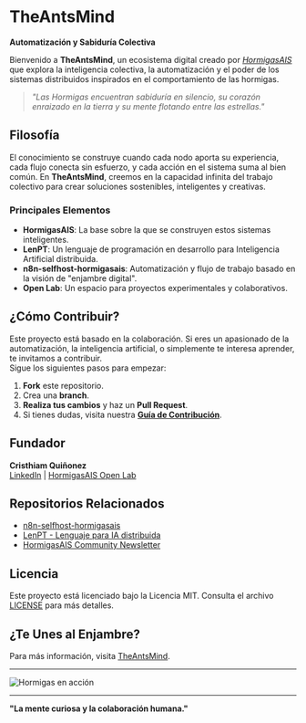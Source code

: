 # TheAntsMind  
**Automatización y Sabiduría Colectiva**

Bienvenido a **TheAntsMind**, un ecosistema digital creado por *[HormigasAIS](https://github.com/HormigasAIS-ux)* que explora la inteligencia colectiva, la automatización y el poder de los sistemas distribuidos inspirados en el comportamiento de las hormigas.

> *"Las Hormigas encuentran sabiduría en silencio, su corazón enraizado en la tierra y su mente flotando entre las estrellas."*

## Filosofía  
El conocimiento se construye cuando cada nodo aporta su experiencia, cada flujo conecta sin esfuerzo, y cada acción en el sistema suma al bien común. En **TheAntsMind**, creemos en la capacidad infinita del trabajo colectivo para crear soluciones sostenibles, inteligentes y creativas.

### Principales Elementos  
- **HormigasAIS**: La base sobre la que se construyen estos sistemas inteligentes.  
- **LenPT**: Un lenguaje de programación en desarrollo para Inteligencia Artificial distribuida.  
- **n8n-selfhost-hormigasais**: Automatización y flujo de trabajo basado en la visión de "enjambre digital".  
- **Open Lab**: Un espacio para proyectos experimentales y colaborativos.

## ¿Cómo Contribuir?  
Este proyecto está basado en la colaboración. Si eres un apasionado de la automatización, la inteligencia artificial, o simplemente te interesa aprender, te invitamos a contribuir.  
Sigue los siguientes pasos para empezar:

1. **Fork** este repositorio.
2. Crea una **branch**.
3. **Realiza tus cambios** y haz un **Pull Request**.
4. Si tienes dudas, visita nuestra **[Guía de Contribución](#)**.

## Fundador  
**Cristhiam Quiñonez**  
[LinkedIn](https://www.linkedin.com/in/hormigasais) | [HormigasAIS Open Lab](https://github.com/HormigasAIS-ux)

## Repositorios Relacionados  
- [n8n-selfhost-hormigasais](https://github.com/HormigasAIS-ux/n8n-selfhost-hormigasais)
- [LenPT - Lenguaje para IA distribuida](#)
- [HormigasAIS Community Newsletter](#)

## Licencia  
Este proyecto está licenciado bajo la Licencia MIT. Consulta el archivo [LICENSE](LICENSE) para más detalles.

## ¿Te Unes al Enjambre?  
Para más información, visita [TheAntsMind](https://github.com/TheAntsMind).

---

![Hormigas en acción](https://upload.wikimedia.org/wikipedia/commons/a/a4/Ant_colony_cropped.jpg)

---

**"La mente curiosa y la colaboración humana."**
